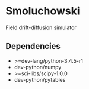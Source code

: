# Smoluchowski
Field drift-diffusion simulator

## Dependencies
- \>=dev-lang/python-3.4.5-r1
- dev-python/numpy
- \>=sci-libs/scipy-1.0.0
- dev-python/pytables
